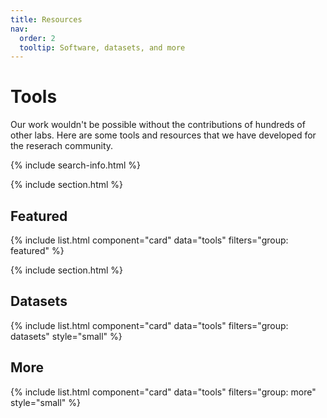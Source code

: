```yaml
---
title: Resources
nav:
  order: 2
  tooltip: Software, datasets, and more
---
```


# <i class="fas fa-tools"></i>Tools

Our work wouldn't be possible without the contributions of hundreds of other labs. Here are some tools and resources that we have developed for the reserach community.

{% include search-info.html %}

{% include section.html %}

## Featured

{% include list.html component="card" data="tools" filters="group: featured" %}

{% include section.html %}

## Datasets

{% include list.html component="card" data="tools" filters="group: datasets" style="small" %}

## More

{% include list.html component="card" data="tools" filters="group: more" style="small" %}
